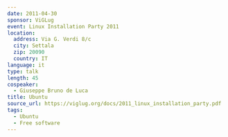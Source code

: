 ```yaml
---
date: 2011-04-30
sponsor: ViGLug
event: Linux Installation Party 2011
location:
  address: Via G. Verdi 8/c
  city: Settala
  zip: 20090
  country: IT
language: it
type: talk
length: 45
cospeaker:
  - Giuseppe Bruno de Luca
title: Ubuntu
source_url: https://viglug.org/docs/2011_linux_installation_party.pdf
tags:
  - Ubuntu
  - Free software
---
```

